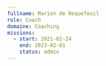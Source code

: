 ```yaml
---
fullname: Marion de Roquefeuil
role: Coach
domaine: Coaching
missions:
  - start: 2021-02-24
    end: 2023-02-01
    status: admin
---
```


